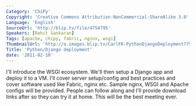 ```yaml
---
Category: 'ChiPy'
Copyright: 'Creative Commons Attribution-NonCommercial-ShareAlike 3.0'
Language: 'English'
SourceUrl: 'http://blip.tv/file/4754795'
Speakers: [Rohit Sankaran]
Tags: [apache, chipy, fabric, nginx, wsgi]
ThumbnailUrl: 'http://a.images.blip.tv/CarlFK-PythonDjangoDeployment775.png'
Title: 'Python/Django deployment'
date: '2011-02-10'
---
```

I'll introduce the WSGI ecosystem. We'll then setup a Django app and deploy it
to a VM. I'll cover server setup/config and best practices and cover software
used like Fabric, nginx etc. Sample nginx, WSGI and Apache configs will be
provided. People can follow along and I'll provide download links after so
they can try it at home. This will be the best meeting ever.

